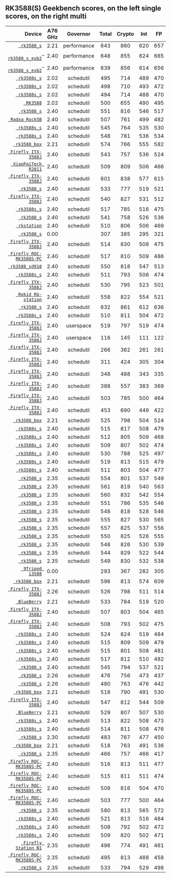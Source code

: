 ## RK3588(S) Geekbench scores, on the left single scores, on the right multi
| Device | A76 GHz | Governor | Total | Crypto | Int | FP | Total | Crypto | Int | FP |
| ----: | :----: | :----: | :----: | :----: | :----: | :----: | :----: | :----: | :----: | :----: |
| [` rk3588_s`](https://browser.geekbench.com/v5/cpu/11371316) | 2.21 | performance | 643 |860 |620 |657 |2397 |2834 |2305 |2522 |
| [` rk3588_s_evb2`](https://browser.geekbench.com/v5/cpu/11560666) | 2.40 | performance | 648 |855 |624 |665 |2434 |2967 |2336 |2556 |
| [` rk3588_s_evb2`](https://browser.geekbench.com/v5/cpu/11560856) | 2.40 | performance | 639 |856 |614 |656 |2430 |2969 |2320 |2577 |
| [` rk3588s_s`](https://browser.geekbench.com/v5/cpu/11706006) | 2.02 | schedutil | 495 |714 |489 |470 |2080 |2757 |1987 |2169 |
| [` rk3588s_s`](https://browser.geekbench.com/v5/cpu/11706140) | 2.02 | schedutil | 498 |710 |493 |472 |2087 |2737 |1992 |2185 |
| [` rk3588s_s`](https://browser.geekbench.com/v5/cpu/11707214) | 2.02 | schedutil | 494 |714 |488 |470 |2082 |2733 |1990 |2172 |
| [` RK3588`](https://browser.geekbench.com/v5/cpu/11836399) | 2.02 | schedutil | 500 |655 |490 |495 |1803 |2313 |1722 |1894 |
| [` rk3588_s`](https://browser.geekbench.com/v5/cpu/11854938) | 2.40 | schedutil | 551 |816 |546 |517 |2238 |2690 |2149 |2356 |
| [` Radxa Rock5B`](https://browser.geekbench.com/v5/cpu/12296228) | 2.40 | schedutil | 507 |761 |499 |482 |1978 |1999 |1927 |2084 |
| [` rk3588s_s`](https://browser.geekbench.com/v5/cpu/12298196) | 2.40 | schedutil | 545 |764 |535 |530 |2161 |2720 |2067 |2270 |
| [` rk3588s_s`](https://browser.geekbench.com/v5/cpu/12301021) | 2.40 | schedutil | 548 |781 |536 |534 |2177 |2790 |2072 |2302 |
| [` rk3588_box`](https://browser.geekbench.com/v5/cpu/13270816) | 2.21 | schedutil | 574 |766 |555 |582 |2233 |2584 |2137 |2381 |
| [` Firefly ITX-3588J`](https://browser.geekbench.com/v5/cpu/13747899) | 2.40 | schedutil | 543 |757 |536 |524 |2299 |3181 |2193 |2383 |
| [` XiaoPaiTech R2011`](https://browser.geekbench.com/v5/cpu/13818437) | 2.40 | schedutil | 509 |809 |506 |466 |2263 |3286 |2123 |2397 |
| [` Firefly ITX-3588J`](https://browser.geekbench.com/v5/cpu/13831648) | 2.40 | schedutil | 601 |838 |577 |615 |2418 |3107 |2300 |2560 |
| [` rk3588_s`](https://browser.geekbench.com/v5/cpu/13937845) | 2.40 | schedutil | 533 |777 |519 |521 |1983 |2768 |1897 |2038 |
| [` Firefly ITX-3588J`](https://browser.geekbench.com/v5/cpu/13999744) | 2.40 | schedutil | 540 |827 |531 |512 |2259 |2869 |2160 |2373 |
| [` rk3588s_s`](https://browser.geekbench.com/v5/cpu/14000765) | 2.40 | schedutil | 517 |785 |516 |475 |2234 |3070 |2089 |2410 |
| [` rk3588_s`](https://browser.geekbench.com/v5/cpu/14132690) | 2.40 | schedutil | 541 |758 |526 |536 |2229 |3111 |2112 |2334 |
| [` rkstation`](https://browser.geekbench.com/v5/cpu/14328448) | 2.40 | schedutil | 510 |806 |506 |469 |2137 |3451 |2033 |2143 |
| [` rk3588_s`](https://browser.geekbench.com/v5/cpu/14538214) | 0.00 |  | 307 |385 |295 |321 |1345 |2013 |1263 |1412 |
| [` Firefly ITX-3588J`](https://browser.geekbench.com/v5/cpu/14588699) | 2.40 | schedutil | 514 |830 |508 |475 |2319 |3467 |2185 |2418 |
| [` Firefly ROC-RK3588S-PC`](https://browser.geekbench.com/v5/cpu/14679807) | 2.40 | schedutil | 517 |810 |509 |486 |2312 |3580 |2162 |2426 |
| [` rk3588_sd910`](https://browser.geekbench.com/v5/cpu/14853290) | 2.40 | schedutil | 550 |818 |547 |513 |2417 |3535 |2302 |2480 |
| [` rk3588s_s`](https://browser.geekbench.com/v5/cpu/14854548) | 2.40 | schedutil | 511 |793 |506 |474 |1452 |2964 |1357 |1406 |
| [` Firefly ITX-3588J`](https://browser.geekbench.com/v5/cpu/14963551) | 2.40 | schedutil | 530 |795 |523 |501 |2225 |2682 |2137 |2338 |
| [` Rokid RG-station`](https://browser.geekbench.com/v5/cpu/15000564) | 2.40 | schedutil | 558 |822 |554 |521 |2411 |3512 |2274 |2524 |
| [` rk3588_s`](https://browser.geekbench.com/v5/cpu/15012503) | 2.40 | schedutil | 632 |861 |612 |636 |2429 |3423 |2305 |2531 |
| [` rk3588s_s`](https://browser.geekbench.com/v5/cpu/15369266) | 2.40 | schedutil | 510 |811 |504 |472 |2150 |3156 |2060 |2176 |
| [` Firefly ITX-3588J`](https://browser.geekbench.com/v5/cpu/15385088) | 2.40 | userspace | 519 |797 |519 |474 |1587 |1521 |1534 |1714 |
| [` Firefly ITX-3588J`](https://browser.geekbench.com/v5/cpu/15389932) | 2.40 | userspace | 116 |145 |111 |122 |214 |280 |203 |226 |
| [` Firefly ITX-3588J`](https://browser.geekbench.com/v5/cpu/15439412) | 2.40 | schedutil | 266 |362 |261 |261 |484 |716 |458 |503 |
| [` Firefly ITX-3588J`](https://browser.geekbench.com/v5/cpu/15439543) | 2.40 | schedutil | 311 |424 |305 |304 |565 |868 |534 |580 |
| [` Firefly ITX-3588J`](https://browser.geekbench.com/v5/cpu/15439664) | 2.40 | schedutil | 348 |488 |343 |335 |631 |985 |595 |651 |
| [` Firefly ITX-3588J`](https://browser.geekbench.com/v5/cpu/15439777) | 2.40 | schedutil | 388 |557 |383 |369 |696 |1114 |655 |715 |
| [` Firefly ITX-3588J`](https://browser.geekbench.com/v5/cpu/15441655) | 2.40 | schedutil | 503 |785 |500 |464 |892 |1467 |837 |914 |
| [` Firefly ITX-3588J`](https://browser.geekbench.com/v5/cpu/15441820) | 2.40 | schedutil | 453 |690 |449 |422 |807 |1334 |758 |826 |
| [` rk3588_box`](https://browser.geekbench.com/v5/cpu/15442456) | 2.21 | schedutil | 525 |798 |504 |524 |2246 |3200 |2102 |2398 |
| [` rk3588s_s`](https://browser.geekbench.com/v5/cpu/15443673) | 2.40 | schedutil | 515 |817 |508 |479 |2284 |3364 |2141 |2414 |
| [` rk3588s_s`](https://browser.geekbench.com/v5/cpu/15443776) | 2.40 | schedutil | 512 |805 |509 |468 |2304 |3534 |2157 |2416 |
| [` rk3588s_s`](https://browser.geekbench.com/v5/cpu/15443850) | 2.40 | schedutil | 509 |807 |502 |474 |2292 |3630 |2142 |2394 |
| [` rk3588s_s`](https://browser.geekbench.com/v5/cpu/15459620) | 2.40 | schedutil | 530 |788 |525 |497 |2300 |3289 |2168 |2422 |
| [` rk3588s_s`](https://browser.geekbench.com/v5/cpu/15459700) | 2.40 | schedutil | 519 |813 |515 |479 |2294 |3514 |2150 |2402 |
| [` rk3588s_s`](https://browser.geekbench.com/v5/cpu/15459821) | 2.40 | schedutil | 511 |803 |504 |477 |2289 |3265 |2156 |2415 |
| [` rk3588_s`](https://browser.geekbench.com/v5/cpu/15462649) | 2.35 | schedutil | 554 |801 |537 |549 |2280 |3206 |2127 |2458 |
| [` rk3588_s`](https://browser.geekbench.com/v5/cpu/15462702) | 2.35 | schedutil | 561 |819 |540 |563 |2348 |3378 |2212 |2471 |
| [` rk3588_s`](https://browser.geekbench.com/v5/cpu/15462803) | 2.35 | schedutil | 560 |832 |542 |554 |2308 |3322 |2157 |2465 |
| [` rk3588_s`](https://browser.geekbench.com/v5/cpu/15462869) | 2.35 | schedutil | 551 |786 |535 |546 |2288 |3340 |2138 |2436 |
| [` rk3588_s`](https://browser.geekbench.com/v5/cpu/15462941) | 2.35 | schedutil | 548 |818 |528 |546 |2293 |3309 |2138 |2458 |
| [` rk3588_s`](https://browser.geekbench.com/v5/cpu/15463035) | 2.35 | schedutil | 555 |827 |530 |565 |2328 |3410 |2185 |2456 |
| [` rk3588_s`](https://browser.geekbench.com/v5/cpu/15463094) | 2.35 | schedutil | 557 |825 |537 |556 |2335 |3398 |2197 |2456 |
| [` rk3588_s`](https://browser.geekbench.com/v5/cpu/15463158) | 2.35 | schedutil | 550 |825 |526 |555 |2314 |3417 |2162 |2459 |
| [` rk3588_s`](https://browser.geekbench.com/v5/cpu/15463300) | 2.35 | schedutil | 548 |826 |530 |539 |2326 |3387 |2180 |2467 |
| [` rk3588_s`](https://browser.geekbench.com/v5/cpu/15463353) | 2.35 | schedutil | 544 |829 |522 |544 |2354 |3341 |2198 |2529 |
| [` rk3588_s`](https://browser.geekbench.com/v5/cpu/15463420) | 2.35 | schedutil | 549 |830 |532 |538 |2333 |3398 |2164 |2521 |
| [` 9Tripod i3588`](https://browser.geekbench.com/v5/cpu/15475304) | 0.00 |  | 293 |367 |282 |305 |1294 |1915 |1220 |1350 |
| [` rk3588_box`](https://browser.geekbench.com/v5/cpu/15482268) | 2.21 | schedutil | 596 |813 |574 |609 |2369 |3119 |2258 |2486 |
| [` Firefly ITX-3588J`](https://browser.geekbench.com/v5/cpu/15583164) | 2.26 | schedutil | 526 |798 |511 |514 |1800 |1738 |1736 |1948 |
| [` BlueBerry`](https://browser.geekbench.com/v5/cpu/15595751) | 2.21 | schedutil | 533 |784 |519 |520 |2276 |3222 |2154 |2384 |
| [` Firefly ITX-3588J`](https://browser.geekbench.com/v5/cpu/15614370) | 2.40 | schedutil | 507 |803 |504 |465 |2256 |3511 |2119 |2342 |
| [` Firefly ITX-3588J`](https://browser.geekbench.com/v5/cpu/15614434) | 2.40 | schedutil | 508 |793 |502 |475 |2235 |3493 |2093 |2334 |
| [` rk3588s_s`](https://browser.geekbench.com/v5/cpu/15618649) | 2.40 | schedutil | 524 |824 |519 |484 |2273 |3367 |2110 |2444 |
| [` rk3588s_s`](https://browser.geekbench.com/v5/cpu/15618810) | 2.40 | schedutil | 515 |809 |509 |479 |2278 |3556 |2124 |2399 |
| [` rk3588s_s`](https://browser.geekbench.com/v5/cpu/15618961) | 2.40 | schedutil | 515 |801 |508 |481 |2318 |3609 |2164 |2437 |
| [` rk3588s_s`](https://browser.geekbench.com/v5/cpu/15636102) | 2.40 | schedutil | 517 |812 |510 |482 |2273 |3325 |2159 |2346 |
| [` rk3588_s`](https://browser.geekbench.com/v5/cpu/15636804) | 2.40 | schedutil | 545 |794 |537 |521 |2074 |2741 |1984 |2157 |
| [` rk3588_s`](https://browser.geekbench.com/v5/cpu/15637254) | 2.26 | schedutil | 476 |756 |473 |437 |2153 |3310 |2019 |2252 |
| [` rk3588_s`](https://browser.geekbench.com/v5/cpu/15637448) | 2.26 | schedutil | 480 |763 |476 |442 |2201 |3575 |2060 |2277 |
| [` rk3588_box`](https://browser.geekbench.com/v5/cpu/15691756) | 2.21 | schedutil | 518 |790 |491 |530 |2256 |3019 |2134 |2394 |
| [` Firefly ITX-3588J`](https://browser.geekbench.com/v5/cpu/15692221) | 2.40 | schedutil | 547 |812 |544 |509 |2269 |2895 |2173 |2371 |
| [` BlueBerry`](https://browser.geekbench.com/v5/cpu/15780574) | 2.21 | schedutil | 529 |807 |507 |530 |1888 |2917 |1785 |1938 |
| [` rk3588s_s`](https://browser.geekbench.com/v5/cpu/15814465) | 2.40 | schedutil | 513 |822 |508 |473 |2247 |2934 |2120 |2406 |
| [` rk3588s_s`](https://browser.geekbench.com/v5/cpu/15814577) | 2.40 | schedutil | 514 |811 |508 |476 |2263 |3172 |2136 |2386 |
| [` rk3588_s`](https://browser.geekbench.com/v5/cpu/15830480) | 2.30 | schedutil | 483 |767 |477 |450 |2162 |3306 |2036 |2243 |
| [` rk3588_box`](https://browser.geekbench.com/v5/cpu/15844155) | 2.21 | schedutil | 518 |763 |491 |536 |2271 |3092 |2124 |2454 |
| [` rk3588_s`](https://browser.geekbench.com/v5/cpu/15846505) | 2.35 | schedutil | 466 |757 |466 |417 |1875 |2948 |1784 |1892 |
| [` Firefly ROC-RK3588S-PC`](https://browser.geekbench.com/v5/cpu/15846699) | 2.40 | schedutil | 516 |813 |511 |477 |2309 |3635 |2158 |2415 |
| [` Firefly ROC-RK3588S-PC`](https://browser.geekbench.com/v5/cpu/15871461) | 2.40 | schedutil | 515 |811 |511 |474 |2258 |3646 |2109 |2351 |
| [` Firefly ROC-RK3588S-PC`](https://browser.geekbench.com/v5/cpu/15874482) | 2.40 | schedutil | 509 |816 |504 |470 |1607 |1456 |1557 |1741 |
| [` Firefly ROC-RK3588S-PC`](https://browser.geekbench.com/v5/cpu/15874746) | 2.40 | schedutil | 503 |777 |500 |464 |1010 |1476 |963 |1033 |
| [` rk3588_s`](https://browser.geekbench.com/v5/cpu/15887913) | 2.35 | schedutil | 580 |813 |565 |572 |2030 |2409 |1960 |2120 |
| [` rk3588s_s`](https://browser.geekbench.com/v5/cpu/15890148) | 2.40 | schedutil | 521 |813 |516 |484 |2288 |3428 |2146 |2404 |
| [` rk3588s_s`](https://browser.geekbench.com/v5/cpu/15890236) | 2.40 | schedutil | 508 |792 |502 |472 |2247 |2935 |2123 |2401 |
| [` rk3588s_s`](https://browser.geekbench.com/v5/cpu/15890326) | 2.40 | schedutil | 509 |820 |502 |471 |2286 |3458 |2141 |2406 |
| [` Firefly Station N1`](https://browser.geekbench.com/v5/cpu/15891651) | 2.35 | schedutil | 496 |774 |491 |461 |1868 |3153 |1734 |1945 |
| [` Firefly ROC-RK3588S-PC`](https://browser.geekbench.com/v5/cpu/15895473) | 2.35 | schedutil | 495 |813 |488 |458 |2051 |3345 |1951 |2053 |
| [` rk3588_s`](https://browser.geekbench.com/v5/cpu/15903734) | 2.35 | schedutil | 533 |794 |529 |498 |2318 |3311 |2204 |2399 |
